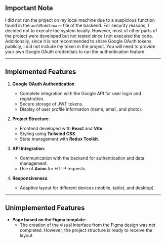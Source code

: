 ## **Important Note**
I did not run the project on my local machine due to a suspicious function found in the `authMiddleware` file of the backend. For security reasons, I decided not to execute the system locally. However, most of other parts of the project were developed but not tested since i not executed the code.
Additionally, since it is not recommended to share Google OAuth tokens publicly, I did not include my token in the project. You will need to provide your own Google OAuth credentials to run the authentication feature.

---

## **Implemented Features**
1. **Google OAuth Authentication**:
   - Complete integration with the Google API for user login and registration.
   - Secure storage of JWT tokens.
   - Display of user profile information (name, email, and photo).

2. **Project Structure**:
   - Frontend developed with **React** and **Vite**.
   - Styling using **Tailwind CSS**.
   - State management with **Redux Toolkit**.

3. **API Integration**:
   - Communication with the backend for authentication and data management.
   - Use of **Axios** for HTTP requests.

4. **Responsiveness**:
   - Adaptive layout for different devices (mobile, tablet, and desktop).

---

## **Unimplemented Features**
- **Page based on the Figma template**:
  - The creation of the visual interface from the Figma design was not completed. However, the project structure is ready to receive the layout.
